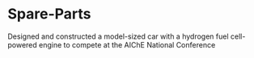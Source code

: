 # Spare-Parts
Designed and constructed a model-sized car with a hydrogen fuel cell-powered engine to compete at the AIChE National Conference
